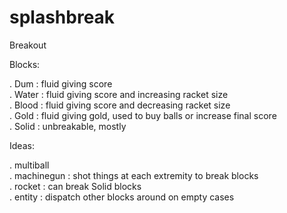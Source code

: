 # splashbreak
Breakout

Blocks:

. Dum : fluid giving score<br>
. Water : fluid giving score and increasing racket size<br>
. Blood : fluid giving score and decreasing racket size<br>
. Gold : fluid giving gold, used to buy balls or increase final score<br>
. Solid : unbreakable, mostly<br>

Ideas:

. multiball<br>
. machinegun : shot things at each extremity to break blocks<br>
. rocket : can break Solid blocks<br>
. entity : dispatch other blocks around on empty cases<br>
